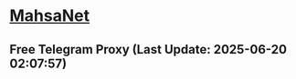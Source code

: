 
# [MahsaNet](https://t.me/mahsa_net)
## Free Telegram Proxy (Last Update: 2025-06-20 02:07:57)

    